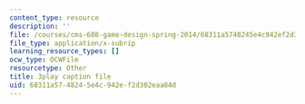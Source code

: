 ```yaml
---
content_type: resource
description: ''
file: /courses/cms-608-game-design-spring-2014/68311a5748245e4c942ef2d302eaa84d_1506702.vtt
file_type: application/x-subrip
learning_resource_types: []
ocw_type: OCWFile
resourcetype: Other
title: 3play caption file
uid: 68311a57-4824-5e4c-942e-f2d302eaa84d
---
```

